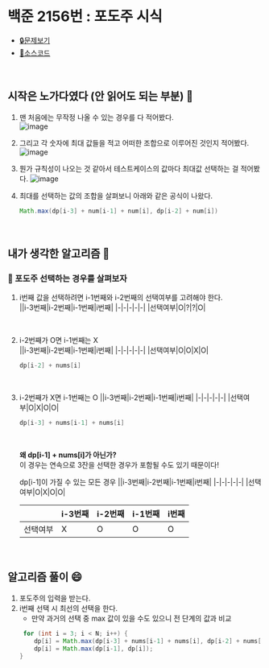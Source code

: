 # 백준 2156번 : 포도주 시식

* [🔒문제보기](https://www.acmicpc.net/problem/2156)
* [🔑소스코드](https://github.com/happ-in/algorithm/blob/main/BOJ/%5BBOJ%5D2156_%ED%8F%AC%EB%8F%84%EC%A3%BC%20%EC%8B%9C%EC%8B%9D/%5BBOJ%5D2156_%ED%8F%AC%EB%8F%84%EC%A3%BC%20%EC%8B%9C%EC%8B%9D.java)

<br/>

## 시작은 노가다였다 (안 읽어도 되는 부분) 😬
1. 맨 처음에는 무작정 나올 수 있는 경우를 다 적어봤다.  
  ![image](https://user-images.githubusercontent.com/36289638/105982211-562f2780-60da-11eb-933f-3a71806a4847.png)


2.  그리고 각 숫자에 최대 값들을 적고 어떠한 조합으로 이루어진 것인지 적어봤다.
![image](https://user-images.githubusercontent.com/36289638/105982278-6b0bbb00-60da-11eb-9b13-7a3f4b1aca24.png)

3. 뭔가 규칙성이 나오는 것 같아서 테스트케이스의 값마다 최대값 선택하는 걸 적어봤다.
![image](https://user-images.githubusercontent.com/36289638/105982384-8aa2e380-60da-11eb-8144-9ccb563f9790.png)

4. 최대를 선택하는 값의 조합을 살펴보니 아래와 같은 공식이 나왔다.
    ```java
    Math.max(dp[i-3] + num[i-1] + num[i], dp[i-2] + num[i])
    ```

<br/>

## 내가 생각한 알고리즘 🤔 
### 🍷 포도주 선택하는 경우를 살펴보자 
1. i번째 값을 선택하려면 i-1번째와 i-2번째의 선택여부를 고려해야 한다.  
    ||i-3번째|i-2번째|i-1번째|i번째|
    |-|-|-|-|-|
    |선택여부|O|?|?|O|

<br/>

2. i-2번째가 O면 i-1번째는 X  
    ||i-3번째|i-2번째|i-1번째|i번째|
    |-|-|-|-|-|
    |선택여부|O|O|X|O|

    ```java
    dp[i-2] + nums[i]
    ```

<br/>

3. i-2번째가 X면 i-1번째는 O
    ||i-3번째|i-2번째|i-1번째|i번째|
    |-|-|-|-|-|
    |선택여부|O|X|O|O|

    ```java
    dp[i-3] + nums[i-1] + nums[i]
    ```

    <br/>

    **왜 dp[i-1] + nums[i]가 아닌가?**  
    이 경우는 연속으로 3잔을 선택한 경우가 포함될 수도 있기 때문이다!

    dp[i-1]이 가질 수 있는 모든 경우
    ||i-3번째|i-2번째|i-1번째|i번째|
    |-|-|-|-|-|
    |선택여부|O|X|O|O|

    ||i-3번째|i-2번째|i-1번째|i번째|
    |-|-|-|-|-|
    |선택여부|X|O|O|O|

<br/>

## 알고리즘 풀이 😄
1. 포도주의 입력을 받는다.
2. i번째 선택 시 최선의 선택을 한다.  
    * 만약 과거의 선택 중 max 값이 있을 수도 있으니 전 단계의 값과 비교
    ```java
     for (int i = 3; i < N; i++) {
        dp[i] = Math.max(dp[i-3] + nums[i-1] + nums[i], dp[i-2] + nums[i]);
        dp[i] = Math.max(dp[i-1], dp[i]);
    }
    ```
